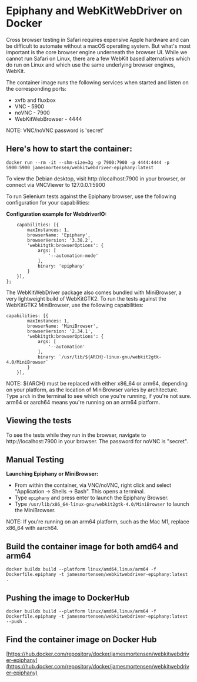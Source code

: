 # Epiphany and WebKitWebDriver on Docker

Cross browser testing in Safari requires expensive Apple hardware and can be difficult to automate without a macOS operating system.  But what's most important is the core browser engine underneath the browser UI.  While we cannot run Safari on Linux, there are a few WebKit based alternatives which do run on Linux and which use the same underlying browser engines, WebKit.

The container image runs the following services when started and listen on the corresponding ports:

- xvfb and fluxbox
- VNC - 5900
- noVNC - 7900
- WebKitWebBrowser - 4444

NOTE: VNC/noVNC password is 'secret'


## Here's how to start the container:

```
docker run --rm -it --shm-size=3g -p 7900:7900 -p 4444:4444 -p 5900:5900 jamesmortensen/webkitwebdriver-epiphany:latest
```

To view the Debian desktop, visit http://localhost:7900 in your browser, or connect via VNCViewer to 127.0.0.1:5900

To run Selenium tests against the Epiphany browser, use the following configuration for your capabilities:

**Configuration example for WebdriverIO:**
```
    capabilities: [{
        maxInstances: 1,
        browserName: 'Epiphany',
        browserVersion: '3.38.2',
        'webkitgtk:browserOptions': {
            args: [
                '--automation-mode'
            ],
            binary: 'epiphany'
        }
    }],
};
```

The WebKitWebDriver package also comes bundled with MiniBrowser, a very lightweight build of WebKitGTK2. To run the tests against the WebKitGTK2 MiniBrowser, use the following capabilities:

```
capabilities: [{
        maxInstances: 1,
        browserName: 'MiniBrowser',
        browserVersion: '2.34.1',
        'webkitgtk:browserOptions': {
            args: [
                '--automation'
            ],
            binary: `/usr/lib/${ARCH}-linux-gnu/webkit2gtk-4.0/MiniBrowser`
        }
    }],
```

NOTE:  ${ARCH} must be replaced with either x86_64 or arm64, depending on your platform, as the location of MiniBrowser varies by architecture.  Type `arch` in the terminal to see which one you're running, if you're not sure.  arm64 or aarch64 means you're running on an arm64 platform.


## Viewing the tests 

To see the tests while they run in the browser, navigate to http://localhost:7900 in your browser. The password for noVNC is "secret".


## Manual Testing

**Launching Epiphany or MiniBrowser:**

- From within the container, via VNC/noVNC, right click and select "Application -> Shells -> Bash". This opens a terminal.
- Type `epiphany` and press enter to launch the Epiphany Browser.
- Type `/usr/lib/x86_64-linux-gnu/webkit2gtk-4.0/MiniBrowser` to launch the MiniBrowser.

NOTE: If you're running on an arm64 platform, such as the Mac M1, replace x86_64 with aarch64.


## Build the container image for both amd64 and arm64

```
docker buildx build --platform linux/amd64,linux/arm64 -f Dockerfile.epiphany -t jamesmortensen/webkitwebdriver-epiphany:latest .
```


## Pushing the image to DockerHub

```
docker buildx build --platform linux/amd64,linux/arm64 -f Dockerfile.epiphany -t jamesmortensen/webkitwebdriver-epiphany:latest --push .
```


## Find the container image on Docker Hub

[https://hub.docker.com/repository/docker/jamesmortensen/webkitwebdriver-epiphany](https://hub.docker.com/repository/docker/jamesmortensen/webkitwebdriver-epiphany)
